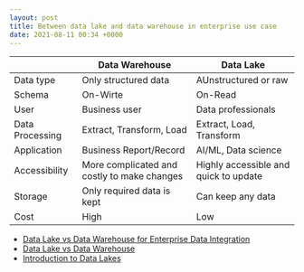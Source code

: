 ```yaml
---
layout: post
title: Between data lake and data warehouse in enterprise use case
date: 2021-08-11 00:34 +0000
---
```



| | Data Warehouse | Data Lake |
| --- | --- | --- |
| Data type | Only structured data | AUnstructured or raw |
| Schema | On-Wirte | On-Read | 
| User | Business user | Data professionals | 
| Data Processing | Extract, Transform, Load | Extract, Load, Transform |
| Application | Business Report/Record | AI/ML, Data science | 
| Accessibility | More complicated and costly to make changes | Highly accessible and quick to update | 
| Storage | Only required data is kept | Can keep any data |
| Cost | High | Low |


 - [Data Lake vs Data Warehouse for Enterprise Data Integration](https://bryteflow.com/data-lake-vs-data-warehouse-for-enterprise-data-integration/)
 - [Data Lake vs Data Warehouse](https://www.talend.com/resources/data-lake-vs-data-warehouse/)
 - [Introduction to Data Lakes](https://databricks.com/discover/data-lakes/introduction)

 